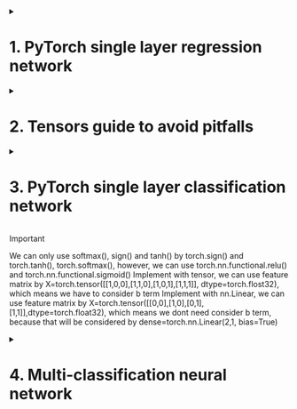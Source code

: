 
<details>
<summary><h1>1. PyTorch single layer regression network</h1></summary>

Use torch.tensor to implement single layer regression netral network forard propagation
```python
import torch

X=torch.tensor([[1,0,0],[1,1,0],[1,0,1],[1,1,1]],dtype=torch.float32)
w=torch.tensor([-0.2],[0.15],[0.15], dtype=torch.float32)

def LinearR(X,w):
  zhat=torch.mv(X,w)
  return zhat

LinearR(X,w)
```


Use torch.nn.Linear to implement single layer regression netral network forard propagation
```python
import torch

X=torch.tensor([[0,0],[1,0],[0,1],[1,1]],dtype=torch.float32)

torch.random.manual_seed(420)
output=torch.nn.Linear(2,1, bias=True)  # random generate w and b
output.weight
output.bias
zhat=output(X)
```
</details>


<details>
<summary><h1>2. Tensors guide to avoid pitfalls</h1></summary>

> [!NOTE]
> torch.tensor : will infer data type from the data. then decide based on your input data type.
> torch.Tensor : creates a tensor with the default data type, which is float32
> torch.mv(X,w)
> torch.tensor([1,1,1], dtype=torch.float32)

</details>


<details>
<summary><h1>3. PyTorch single layer classification network</h1></summary>

Use tensor to implement single layer classification netral network forard propagation

```python

import torch

X=torch.tensor([[1,0,0],[1,1,0],[1,0,1],[1,1,1]], dtype=torch.flost32)

andgate = torch.tensor([[0],[0],[0],[1]], dtype=torch.float32)
w=torch.tensor([-0.2,0.15,0.15],dtype=torch.float32)

def LogisticR(X,w):
  zhat=torch.mv(X,w)
  sigma=1/(1+torch.exp(-zhat))
  andhat=torch.tensor([int(x) for x in sigma>=0.5], dtype=torch.float32)
  return sigma, andhat

sigma, andhat=LogisticR(X,w)
```

sign function: sign, ReLU, tanh
 


Use torch.nn.Linear to implement single layer classification netral network forard propagation
```python
import torch
from torch.nn import functional as F

X=torch.tensor([[0,0],[1,0],[0,1],[1,1]],dtype=torch.float32)

torch.random.manual_seed(420)
dense=torch.nn.Linear(2,1, bias=True)  # random generate w and b
output.weight
output.bias
zhat=dense(X)
sigma=F.sigmoid(zhat)
y=[int(x) for x in sigma >=0.5]
```

</details>

> [!IMPORTANT]
> We can only use softmax(), sign() and tanh() by torch.sign() and torch.tanh(), torch.softmax(), however, we can use torch.nn.functional.relu() and torch.nn.functional.sigmoid()
> Implement with tensor, we can use feature matrix by X=torch.tensor([[1,0,0],[1,1,0],[1,0,1],[1,1,1]], dtype=torch.flost32), which means we have to consider b term
> Implement with nn.Linear, we can use feature matrix by X=torch.tensor([[0,0],[1,0],[0,1],[1,1]],dtype=torch.float32), which means we dont need consider b term, because that will be considered by dense=torch.nn.Linear(2,1, bias=True)


<details>
<summary><h1>4. Multi-classification neural network</h1></summary>

```python

import torch

s=torch.tensor([[[1,2,3,5],[3,4,4,5],[5,6,4,5]],[[5,6,4,5],[7,8,4,5],[9,1,2,3]],[[5,6,4,5],[7,8,4,5],[9,1,2,3]],dtype=torch.float32)

s.shape  #torch.size([2,3,4])

torch.softmax(s,dim=0) # calculate by the 1st dimention, which has 2 numbers (means sum 2 numbers equals 1)
torch.softmax(s,dim=1) # calculate by the 2nd dimention, which has 3 numbers (means sum 3 numbers equals 1)
torch.softmax(s,dim=2) # calculate by the 3rd dimention, which has 4 numbers (means sum 4 numbers equals 1)
```

</details>


















